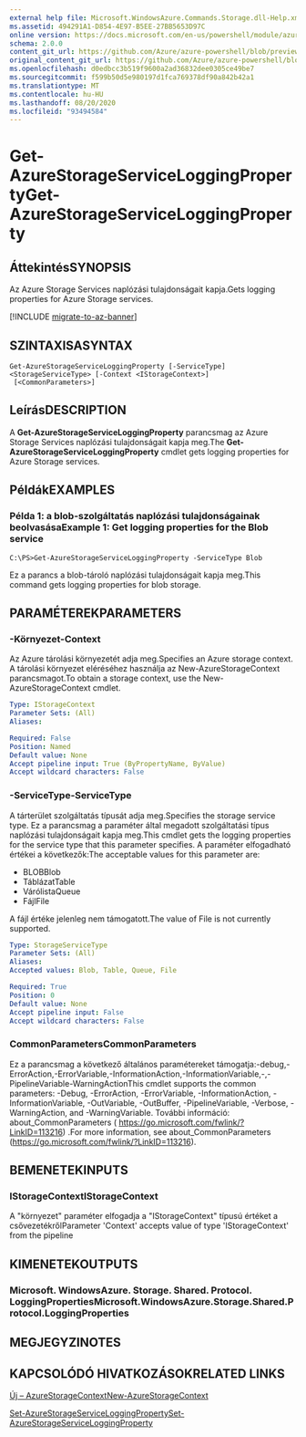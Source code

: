 ```yaml
---
external help file: Microsoft.WindowsAzure.Commands.Storage.dll-Help.xml
ms.assetid: 494291A1-D854-4E97-B5EE-27BB5653D97C
online version: https://docs.microsoft.com/en-us/powershell/module/azure.storage/get-azurestorageserviceloggingproperty
schema: 2.0.0
content_git_url: https://github.com/Azure/azure-powershell/blob/preview/src/Storage/Commands.Storage/help/Get-AzureStorageServiceLoggingProperty.md
original_content_git_url: https://github.com/Azure/azure-powershell/blob/preview/src/Storage/Commands.Storage/help/Get-AzureStorageServiceLoggingProperty.md
ms.openlocfilehash: d0edbcc3b519f9600a2ad36832dee0305ce49be7
ms.sourcegitcommit: f599b50d5e980197d1fca769378df90a842b42a1
ms.translationtype: MT
ms.contentlocale: hu-HU
ms.lasthandoff: 08/20/2020
ms.locfileid: "93494584"
---
```

# <span data-ttu-id="bebc3-101">Get-AzureStorageServiceLoggingProperty</span><span class="sxs-lookup"><span data-stu-id="bebc3-101">Get-AzureStorageServiceLoggingProperty</span></span>

## <span data-ttu-id="bebc3-102">Áttekintés</span><span class="sxs-lookup"><span data-stu-id="bebc3-102">SYNOPSIS</span></span>
<span data-ttu-id="bebc3-103">Az Azure Storage Services naplózási tulajdonságait kapja.</span><span class="sxs-lookup"><span data-stu-id="bebc3-103">Gets logging properties for Azure Storage services.</span></span>

[!INCLUDE [migrate-to-az-banner](../../includes/migrate-to-az-banner.md)]

## <span data-ttu-id="bebc3-104">SZINTAXISA</span><span class="sxs-lookup"><span data-stu-id="bebc3-104">SYNTAX</span></span>

```
Get-AzureStorageServiceLoggingProperty [-ServiceType] <StorageServiceType> [-Context <IStorageContext>]
 [<CommonParameters>]
```

## <span data-ttu-id="bebc3-105">Leírás</span><span class="sxs-lookup"><span data-stu-id="bebc3-105">DESCRIPTION</span></span>
<span data-ttu-id="bebc3-106">A **Get-AzureStorageServiceLoggingProperty** parancsmag az Azure Storage Services naplózási tulajdonságait kapja meg.</span><span class="sxs-lookup"><span data-stu-id="bebc3-106">The **Get-AzureStorageServiceLoggingProperty** cmdlet gets logging properties for Azure Storage services.</span></span>

## <span data-ttu-id="bebc3-107">Példák</span><span class="sxs-lookup"><span data-stu-id="bebc3-107">EXAMPLES</span></span>

### <span data-ttu-id="bebc3-108">Példa 1: a blob-szolgáltatás naplózási tulajdonságainak beolvasása</span><span class="sxs-lookup"><span data-stu-id="bebc3-108">Example 1: Get logging properties for the Blob service</span></span>
```
C:\PS>Get-AzureStorageServiceLoggingProperty -ServiceType Blob
```

<span data-ttu-id="bebc3-109">Ez a parancs a blob-tároló naplózási tulajdonságait kapja meg.</span><span class="sxs-lookup"><span data-stu-id="bebc3-109">This command gets logging properties for blob storage.</span></span>

## <span data-ttu-id="bebc3-110">PARAMÉTEREK</span><span class="sxs-lookup"><span data-stu-id="bebc3-110">PARAMETERS</span></span>

### <span data-ttu-id="bebc3-111">-Környezet</span><span class="sxs-lookup"><span data-stu-id="bebc3-111">-Context</span></span>
<span data-ttu-id="bebc3-112">Az Azure tárolási környezetét adja meg.</span><span class="sxs-lookup"><span data-stu-id="bebc3-112">Specifies an Azure storage context.</span></span>
<span data-ttu-id="bebc3-113">A tárolási környezet eléréséhez használja az New-AzureStorageContext parancsmagot.</span><span class="sxs-lookup"><span data-stu-id="bebc3-113">To obtain a storage context, use the New-AzureStorageContext cmdlet.</span></span>

```yaml
Type: IStorageContext
Parameter Sets: (All)
Aliases: 

Required: False
Position: Named
Default value: None
Accept pipeline input: True (ByPropertyName, ByValue)
Accept wildcard characters: False
```

### <span data-ttu-id="bebc3-114">-ServiceType</span><span class="sxs-lookup"><span data-stu-id="bebc3-114">-ServiceType</span></span>
<span data-ttu-id="bebc3-115">A tárterület szolgáltatás típusát adja meg.</span><span class="sxs-lookup"><span data-stu-id="bebc3-115">Specifies the storage service type.</span></span>
<span data-ttu-id="bebc3-116">Ez a parancsmag a paraméter által megadott szolgáltatási típus naplózási tulajdonságait kapja meg.</span><span class="sxs-lookup"><span data-stu-id="bebc3-116">This cmdlet gets the logging properties for the service type that this parameter specifies.</span></span>
<span data-ttu-id="bebc3-117">A paraméter elfogadható értékei a következők:</span><span class="sxs-lookup"><span data-stu-id="bebc3-117">The acceptable values for this parameter are:</span></span>

- <span data-ttu-id="bebc3-118">BLOB</span><span class="sxs-lookup"><span data-stu-id="bebc3-118">Blob</span></span> 
- <span data-ttu-id="bebc3-119">Táblázat</span><span class="sxs-lookup"><span data-stu-id="bebc3-119">Table</span></span>
- <span data-ttu-id="bebc3-120">Várólista</span><span class="sxs-lookup"><span data-stu-id="bebc3-120">Queue</span></span>
- <span data-ttu-id="bebc3-121">Fájl</span><span class="sxs-lookup"><span data-stu-id="bebc3-121">File</span></span>

<span data-ttu-id="bebc3-122">A fájl értéke jelenleg nem támogatott.</span><span class="sxs-lookup"><span data-stu-id="bebc3-122">The value of File is not currently supported.</span></span>

```yaml
Type: StorageServiceType
Parameter Sets: (All)
Aliases: 
Accepted values: Blob, Table, Queue, File

Required: True
Position: 0
Default value: None
Accept pipeline input: False
Accept wildcard characters: False
```

### <span data-ttu-id="bebc3-123">CommonParameters</span><span class="sxs-lookup"><span data-stu-id="bebc3-123">CommonParameters</span></span>
<span data-ttu-id="bebc3-124">Ez a parancsmag a következő általános paramétereket támogatja:-debug,-ErrorAction,-ErrorVariable,-InformationAction,-InformationVariable,-,-PipelineVariable-WarningAction</span><span class="sxs-lookup"><span data-stu-id="bebc3-124">This cmdlet supports the common parameters: -Debug, -ErrorAction, -ErrorVariable, -InformationAction, -InformationVariable, -OutVariable, -OutBuffer, -PipelineVariable, -Verbose, -WarningAction, and -WarningVariable.</span></span> <span data-ttu-id="bebc3-125">További információ: about_CommonParameters ( https://go.microsoft.com/fwlink/?LinkID=113216) .</span><span class="sxs-lookup"><span data-stu-id="bebc3-125">For more information, see about_CommonParameters (https://go.microsoft.com/fwlink/?LinkID=113216).</span></span>

## <span data-ttu-id="bebc3-126">BEMENETEK</span><span class="sxs-lookup"><span data-stu-id="bebc3-126">INPUTS</span></span>

### <span data-ttu-id="bebc3-127">IStorageContext</span><span class="sxs-lookup"><span data-stu-id="bebc3-127">IStorageContext</span></span>

<span data-ttu-id="bebc3-128">A "környezet" paraméter elfogadja a "IStorageContext" típusú értéket a csővezetékről</span><span class="sxs-lookup"><span data-stu-id="bebc3-128">Parameter 'Context' accepts value of type 'IStorageContext' from the pipeline</span></span>

## <span data-ttu-id="bebc3-129">KIMENETEK</span><span class="sxs-lookup"><span data-stu-id="bebc3-129">OUTPUTS</span></span>

### <span data-ttu-id="bebc3-130">Microsoft. WindowsAzure. Storage. Shared. Protocol. LoggingProperties</span><span class="sxs-lookup"><span data-stu-id="bebc3-130">Microsoft.WindowsAzure.Storage.Shared.Protocol.LoggingProperties</span></span>

## <span data-ttu-id="bebc3-131">MEGJEGYZI</span><span class="sxs-lookup"><span data-stu-id="bebc3-131">NOTES</span></span>

## <span data-ttu-id="bebc3-132">KAPCSOLÓDÓ HIVATKOZÁSOK</span><span class="sxs-lookup"><span data-stu-id="bebc3-132">RELATED LINKS</span></span>

[<span data-ttu-id="bebc3-133">Új – AzureStorageContext</span><span class="sxs-lookup"><span data-stu-id="bebc3-133">New-AzureStorageContext</span></span>](./New-AzureStorageContext.md)

[<span data-ttu-id="bebc3-134">Set-AzureStorageServiceLoggingProperty</span><span class="sxs-lookup"><span data-stu-id="bebc3-134">Set-AzureStorageServiceLoggingProperty</span></span>](./Set-AzureStorageServiceLoggingProperty.md)


